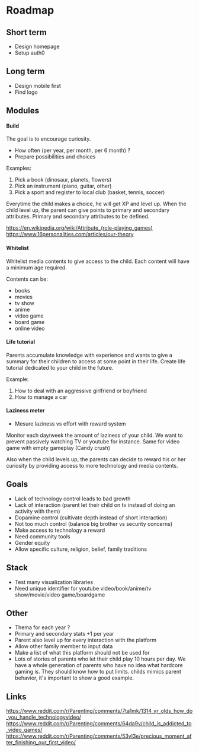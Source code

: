 Roadmap
=======

Short term
----------

- Design homepage
- Setup auth0


Long term
---------

- Design mobile first
- Find logo


Modules
-------

#### Build

The goal is to encourage curiosity.

- How often (per year, per month, per 6 month) ?
- Prepare possibilities and choices

Examples:
1) Pick a book (dinosaur, planets, flowers)
2) Pick an instrument (piano, guitar, other)
3) Pick a sport and register to local club (basket, tennis, soccer)

Everytime the child makes a choice, he will get XP and level up.
When the child level up, the parent can give points to primary and secondary attributes.
Primary and secondary attributes to be defined.

https://en.wikipedia.org/wiki/Attribute_(role-playing_games)
https://www.16personalities.com/articles/our-theory

#### Whitelist

Whitelist media contents to give access to the child. Each content will have a minimum age required.

Contents can be:
- books
- movies
- tv show
- anime
- video game
- board game
- online video

#### Life tutorial

Parents accumulate knowledge with experience and wants to give a summary
for their children to access at some point in their life.
Create life tutorial dedicated to your child in the future.

Example:
1) How to deal with an aggressive girlfriend or boyfriend
2) How to manage a car

#### Laziness meter

- Mesure laziness vs effort with reward system

Monitor each day/week the amount of laziness of your child.
We want to prevent passively watching TV or youtube for instance.
Same for video game with empty gameplay (Candy crush)

Also when the child levels up, the parents can decide to reward his or her curiosity
by providing access to more technology and media contents.


Goals
-----

- Lack of technology control leads to bad growth
- Lack of interaction (parent let their child on tv instead of doing an activity with them)
- Dopamine control (cultivate depth instead of short interaction)
- Not too much control (balance big brother vs security concerns)
- Make access to technology a reward
- Need community tools
- Gender equity
- Allow specific culture, religion, belief, family traditions


Stack
-----

- Test many visualization libraries
- Need unique identifier for youtube video/book/anime/tv show/movie/video game/boardgame


Other
-----

- Thema for each year ?
- Primary and secondary stats +1 per year
- Parent also level up for every interaction with the platform
- Allow other family member to input data
- Make a list of what this platform should not be used for
- Lots of stories of parents who let their child play 10 hours per day.
  We have a whole generation of parents who have no idea what hardcore gaming is.
  They should know how to put limits.
  childs mimics parent behavior, it's important to show a good example.


Links
-----

https://www.reddit.com/r/Parenting/comments/7ta1mk/1314_yr_olds_how_do_you_handle_technologyvideo/
https://www.reddit.com/r/Parenting/comments/64da9v/child_is_addicted_to_video_games/
https://www.reddit.com/r/Parenting/comments/53vl3e/precious_moment_after_finishing_our_first_video/
